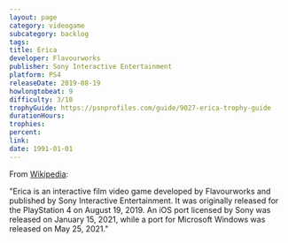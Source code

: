 ```yaml
---
layout: page
category: videogame
subcategory: backlog
tags:
title: Erica
developer: Flavourworks
publisher: Sony Interactive Entertainment
platform: PS4
releaseDate: 2019-08-19
howlongtobeat: 9
difficulty: 3/10
trophyGuide: https://psnprofiles.com/guide/9027-erica-trophy-guide
durationHours:
trophies:
percent:
link:
date: 1991-01-01
---
```


From [Wikipedia](https://en.wikipedia.org/wiki/Erica_(video_game)):

"Erica is an interactive film video game developed by Flavourworks and published by Sony Interactive Entertainment. It was originally released for the PlayStation 4 on August 19, 2019. An iOS port licensed by Sony was released on January 15, 2021, while a port for Microsoft Windows was released on May 25, 2021."
